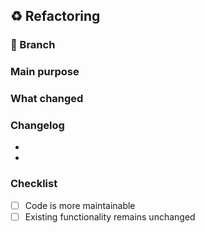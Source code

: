## ♻️ Refactoring

### 🔀 Branch

<!-- What was refactored and why? -->

### Main purpose

<!-- What was refactored and why? -->

### What changed
<!-- What and Why changed -->

###  Changelog  
<!-- List the changes made in this PR -->
- <!-- e.g., Created new endpoint controller to create users -->
- <!-- e.g., Updated CreateAccountUseCase -->


### Checklist

- [ ] Code is more maintainable
- [ ] Existing functionality remains unchanged
